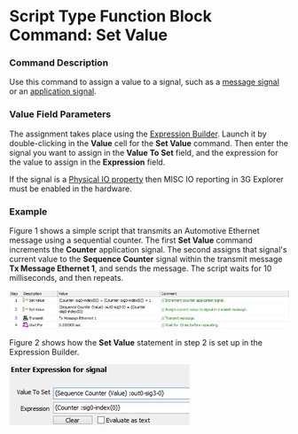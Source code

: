 # Script Type Function Block Command: Set Value

### Command Description

Use this command to assign a value to a signal, such as a [message signal](../../../../main-menu-spy-networks/message-editor/message-signals/) or an [application signal](../../../application-signals/).

### Value Field Parameters

The assignment takes place using the [Expression Builder](../../../../../shared-features-in-vehicle-spy/shared-features-expression-builder.md). Launch it by double-clicking in the **Value** cell for the **Set Value** command. Then enter the signal you want to assign in the **Value To Set** field, and the expression for the value to assign in the **Expression** field.

If the signal is a [Physical IO property](../../../../../shared-features-in-vehicle-spy/shared-features-expression-builder.md#physical-io-properties) then MISC IO reporting in 3G Explorer must be enabled in the hardware.

### Example

Figure 1 shows a simple script that transmits an Automotive Ethernet message using a sequential counter. The first **Set Value** command increments the **Counter** application signal. The second assigns that signal's current value to the **Sequence Counter** signal within the transmit message **Tx Message Ethernet 1**, and sends the message. The script waits for 10 milliseconds, and then repeats.

![Figure 1: Sample sequence counter script illustrating use of the Set Value command.](../../../../../.gitbook/assets/fb_set_value_1.gif)

Figure 2 shows how the **Set Value** statement in step 2 is set up in the Expression Builder.

![Figure 2: Setup for second Set Value statement in Figure 1.](../../../../../.gitbook/assets/fb_set_value_2.gif)
